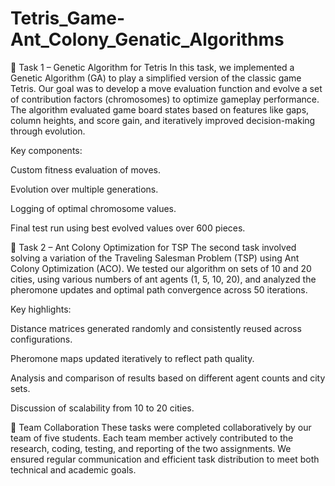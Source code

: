 # Tetris_Game-Ant_Colony_Genatic_Algorithms
📌 Task 1 – Genetic Algorithm for Tetris
In this task, we implemented a Genetic Algorithm (GA) to play a simplified version of the classic game Tetris. Our goal was to develop a move evaluation function and evolve a set of contribution factors (chromosomes) to optimize gameplay performance. The algorithm evaluated game board states based on features like gaps, column heights, and score gain, and iteratively improved decision-making through evolution.

Key components:

Custom fitness evaluation of moves.

Evolution over multiple generations.

Logging of optimal chromosome values.

Final test run using best evolved values over 600 pieces.

📌 Task 2 – Ant Colony Optimization for TSP
The second task involved solving a variation of the Traveling Salesman Problem (TSP) using Ant Colony Optimization (ACO). We tested our algorithm on sets of 10 and 20 cities, using various numbers of ant agents (1, 5, 10, 20), and analyzed the pheromone updates and optimal path convergence across 50 iterations.

Key highlights:

Distance matrices generated randomly and consistently reused across configurations.

Pheromone maps updated iteratively to reflect path quality.

Analysis and comparison of results based on different agent counts and city sets.

Discussion of scalability from 10 to 20 cities.

🤝 Team Collaboration
These tasks were completed collaboratively by our team of five students. Each team member actively contributed to the research, coding, testing, and reporting of the two assignments. We ensured regular communication and efficient task distribution to meet both technical and academic goals.
